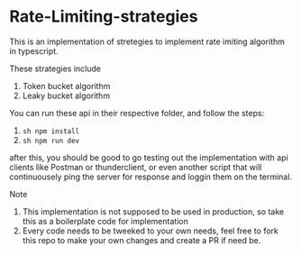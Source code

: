 # Rate-Limiting-strategies

This is an implementation of stretegies to implement rate imiting algorithm in typescript.

These strategies include
1. Token bucket algorithm
2. Leaky bucket algorithm

You can run these api in their respective folder, and follow the steps:
1. ```sh npm install```
2. ```sh npm run dev```

after this, you should be good to go testing out the implementation with api clients like Postman
or thunderclient, or even another script that will continuousely ping the server for response
and loggin them on the terminal.

Note
1. This implementation is not supposed to be used in production, so take this as a boilerplate code for implementation
2. Every code needs to be tweeked to your own needs, feel free to fork this repo to make your own changes and create a PR if need be.
